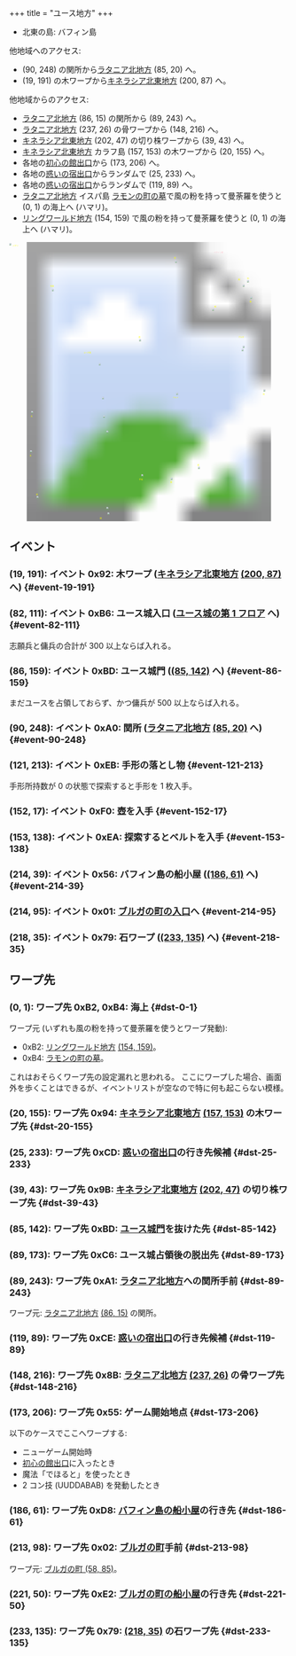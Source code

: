+++
title = "ユース地方"
+++

* 北東の島: バフィン島

他地域へのアクセス:

* (90, 248) の関所から[ラタニア北地方](@/map/map-04/_index.md) (85, 20) へ。
* (19, 191) の木ワープから[キネラシア北東地方](@/map/map-03/_index.md) (200, 87) へ。

他地域からのアクセス:

* [ラタニア北地方](@/map/map-04/_index.md) (86, 15) の関所から (89, 243) へ。
* [ラタニア北地方](@/map/map-04/_index.md) (237, 26) の骨ワープから (148, 216) へ。
* [キネラシア北東地方](@/map/map-03/_index.md) (202, 47) の切り株ワープから (39, 43) へ。
* [キネラシア北東地方](@/map/map-03/_index.md) カラフ島 (157, 153) の木ワープから (20, 155) へ。
* 各地の[初心の館出口](@/map/map-13b/_index.md#event-112-214)から (173, 206) へ。
* 各地の[惑いの宿出口](@/map/map-13b/_index.md#event-240-150)からランダムで (25, 233) へ。
* 各地の[惑いの宿出口](@/map/map-13b/_index.md#event-240-150)からランダムで (119, 89) へ。
* [ラタニア北地方](@/map/map-04/_index.md) イスパ島 [ラモンの町の墓](@/map/map-12/_index.md#event-207-227)で風の粉を持って曼荼羅を使うと (0, 1) の海上へ (ハマリ)。
* [リングワールド地方](@/map/map-10/_index.md) (154, 159) で風の粉を持って曼荼羅を使うと (0, 1) の海上へ (ハマリ)。

<!-- SVG {{{ -->
<svg width="1536" height="1536" viewbox="0 0 2048 2048">
<defs>
<image id="svg-asset-bg" width="2048" height="2048" href="map-00.webp" />
<image id="svg-asset-event" width="16" height="16" href="icon-event.png" />
<image id="svg-asset-destination" width="16" height="16" href="icon-destination.png" />
</defs>
<use href="#svg-asset-bg" x="0" y="0"></use>
<text class="caption-48" x="1500" y="80" fill="pink">バフィン島</text>
<text class="caption-24" x="24" y="32" fill="yellow">ハマリ</text>
<text class="caption-24" x="300" y="328" fill="yellow">切株</text>
<text class="caption-24" x="1208" y="120" fill="yellow">壺</text>
<text class="caption-24" x="1744" y="272" fill="yellow">石</text>
<text class="caption-32" x="1680" y="280" fill="yellow">船</text>
<text class="caption-24" x="1764" y="444" fill="yellow">船</text>
<text class="caption-24" x="1504" y="480" fill="yellow">船</text>
<text class="caption-24" x="948" y="704" fill="yellow">惑</text>
<text class="caption-48" x="544" y="816" fill="yellow">ユース城</text>
<text class="caption-32" x="1680" y="704" fill="yellow">ブルガ</text>
<text class="caption-24" x="1860" y="1120" fill="yellow">石</text>
<text class="caption-24" x="1200" y="1144" fill="yellow">ベルト</text>
<text class="caption-24" x="156" y="1284" fill="yellow">木</text>
<text class="caption-24" x="148" y="1572" fill="yellow">木</text>
<text class="caption-24" x="196" y="1856" fill="yellow">惑</text>
<text class="caption-24" x="1380" y="1640" fill="yellow">初</text>
<text class="caption-24" x="1180" y="1768" fill="yellow">骨</text>
<text class="caption-24" x="952" y="1748" fill="yellow">手形</text>
<text class="caption-32" x="664" y="2032" fill="yellow">関</text>
<a href="#event-19-191">
<use href="#svg-asset-event" x="152" y="1528"><title>(19, 191): イベント 0x92: 木ワープ (キネラシア北東地方 (200, 87) へ)</title></use>
</a>
<a href="#event-82-111">
<use href="#svg-asset-event" x="656" y="888"><title>(82, 111): イベント 0xB6: ユース城入口 (ユース城の第 1 フロアへ)</title></use>
</a>
<a href="#event-86-159">
<use href="#svg-asset-event" x="688" y="1272"><title>(86, 159): イベント 0xBD: ユース城門 (ユース地方 (85, 142) へ)</title></use>
</a>
<a href="#event-90-248">
<use href="#svg-asset-event" x="720" y="1984"><title>(90, 248): イベント 0xA0: 関所 (ラタニア北地方 (85, 20) へ)</title></use>
</a>
<a href="#event-121-213">
<use href="#svg-asset-event" x="968" y="1704"><title>(121, 213): イベント 0xEB: 手形の落とし物</title></use>
</a>
<a href="#event-152-17">
<use href="#svg-asset-event" x="1216" y="136"><title>(152, 17): イベント 0xF0: 壺を入手</title></use>
</a>
<a href="#event-153-138">
<use href="#svg-asset-event" x="1224" y="1104"><title>(153, 138): イベント 0xEA: 探索するとベルトを入手</title></use>
</a>
<a href="#event-214-39">
<use href="#svg-asset-event" x="1712" y="312"><title>(214, 39): イベント 0x56: バフィン島の船小屋 ((186, 61) へ)</title></use>
</a>
<a href="#event-214-95">
<use href="#svg-asset-event" x="1712" y="760"><title>(214, 95): イベント 0x01: ブルガの町の入口へ</title></use>
</a>
<a href="#event-218-35">
<use href="#svg-asset-event" x="1744" y="280"><title>(218, 35): イベント 0x79: 石ワープ ((233, 135) へ)</title></use>
</a>
<a href="#dst-0-1">
<use href="#svg-asset-destination" x="0" y="8"><title>(0, 1): ワープ先 0xB2, 0xB4: 海上</title></use>
</a>
<a href="#dst-213-98">
<use href="#svg-asset-destination" x="1704" y="784"><title>(213, 98): ワープ先 0x02: ブルガの町手前</title></use>
</a>
<a href="#dst-173-206">
<use href="#svg-asset-destination" x="1384" y="1648"><title>(173, 206): ワープ先 0x55: ゲーム開始地点</title></use>
</a>
<a href="#dst-233-135">
<use href="#svg-asset-destination" x="1864" y="1080"><title>(233, 135): ワープ先 0x79: (218, 35) の石ワープ先</title></use>
</a>
<a href="#dst-148-216">
<use href="#svg-asset-destination" x="1184" y="1728"><title>(148, 216): ワープ先 0x8B: ラタニア北地方 (237, 26) の骨ワープ先</title></use>
</a>
<a href="#dst-20-155">
<use href="#svg-asset-destination" x="160" y="1240"><title>(20, 155): ワープ先 0x94: キネラシア北東地方 (157, 153) の木ワープ先</title></use>
</a>
<a href="#dst-39-43">
<use href="#svg-asset-destination" x="312" y="344"><title>(39, 43): ワープ先 0x9B: キネラシア北東地方 (202, 47) の切り株ワープ先</title></use>
</a>
<a href="#dst-89-243">
<use href="#svg-asset-destination" x="712" y="1944"><title>(89, 243): ワープ先 0xA1: ラタニア北地方への関所手前</title></use>
</a>
<a href="#dst-85-142">
<use href="#svg-asset-destination" x="680" y="1136"><title>(85, 142): ワープ先 0xBD: ユース城門を抜けた先</title></use>
</a>
<a href="#dst-89-173">
<use href="#svg-asset-destination" x="712" y="1384"><title>(89, 173): ワープ先 0xC6: ユース城占領後の脱出先</title></use>
</a>
<a href="#dst-25-233">
<use href="#svg-asset-destination" x="200" y="1864"><title>(25, 233): ワープ先 0xCD: 惑いの宿出口の行き先候補</title></use>
</a>
<a href="#dst-119-89">
<use href="#svg-asset-destination" x="952" y="712"><title>(119, 89): ワープ先 0xCE: 惑いの宿出口の行き先候補</title></use>
</a>
<a href="#dst-186-61">
<use href="#svg-asset-destination" x="1488" y="488"><title>(186, 61): ワープ先 0xD8: バフィン島の船小屋の行き先</title></use>
</a>
<a href="#dst-221-50">
<use href="#svg-asset-destination" x="1768" y="400"><title>(221, 50): ワープ先 0xE2: ブルガの町の船小屋の行き先</title></use>
</a>
</svg>
<!-- }}} -->


## イベント

### (19, 191): イベント 0x92: 木ワープ ([キネラシア北東地方](@/map/map-03/_index.md) [(200, 87)](@/map/map-03/_index.md#dst-200-87) へ) {#event-19-191}

### (82, 111): イベント 0xB6: ユース城入口 ([ユース城の第 1 フロア](@/map/map-14/_index.md#dst-20-21) へ) {#event-82-111}

志願兵と傭兵の合計が 300 以上ならば入れる。

### (86, 159): イベント 0xBD: ユース城門 ([(85, 142)](#dst-85-142) へ) {#event-86-159}

まだユースを占領しておらず、かつ傭兵が 500 以上ならば入れる。

### (90, 248): イベント 0xA0: 関所 ([ラタニア北地方](@/map/map-04/_index.md) [(85, 20)](@/map/map-04/_index.md#dst-85-20) へ) {#event-90-248}

### (121, 213): イベント 0xEB: 手形の落とし物 {#event-121-213}

手形所持数が 0 の状態で探索すると手形を 1 枚入手。

### (152, 17): イベント 0xF0: 壺を入手 {#event-152-17}

### (153, 138): イベント 0xEA: 探索するとベルトを入手 {#event-153-138}

### (214, 39): イベント 0x56: バフィン島の船小屋 ([(186, 61)](#dst-186-61) へ) {#event-214-39}

### (214, 95): イベント 0x01: [ブルガの町の入口](@/map/map-12/_index.md#dst-57-82)へ {#event-214-95}

### (218, 35): イベント 0x79: 石ワープ ([(233, 135)](#dst-233-135) へ) {#event-218-35}


## ワープ先

### (0, 1): ワープ先 0xB2, 0xB4: 海上 {#dst-0-1}

ワープ元 (いずれも風の粉を持って曼荼羅を使うとワープ発動):

* 0xB2: [リングワールド地方](@/map/map-10/_index.md) [(154, 159)](@/map/map-10/_index.md#event-154-159)。
* 0xB4: [ラモンの町の墓](@/map/map-12/_index.md#event-207-227)。

これはおそらくワープ先の設定漏れと思われる。
ここにワープした場合、画面外を歩くことはできるが、イベントリストが空なので特に何も起こらない模様。

### (20, 155): ワープ先 0x94: [キネラシア北東地方](@/map/map-03/_index.md) [(157, 153)](@/map/map-03/_index.md#event-157-153) の木ワープ先 {#dst-20-155}

### (25, 233): ワープ先 0xCD: [惑いの宿出口](@/map/map-13b/_index.md#event-240-150)の行き先候補 {#dst-25-233}

### (39, 43): ワープ先 0x9B: [キネラシア北東地方](@/map/map-03/_index.md) [(202, 47)](@/map/map-03/_index.md#event-202-47) の切り株ワープ先 {#dst-39-43}

### (85, 142): ワープ先 0xBD: [ユース城門](#event-86-159)を抜けた先 {#dst-85-142}

### (89, 173): ワープ先 0xC6: ユース城占領後の脱出先 {#dst-89-173}

### (89, 243): ワープ先 0xA1: [ラタニア北地方](@/map/map-04/_index.md)への関所手前 {#dst-89-243}

ワープ元: [ラタニア北地方](@/map/map-04/_index.md) [(86, 15)](@/map/map-04/_index.md#event-86-15) の関所。

### (119, 89): ワープ先 0xCE: [惑いの宿出口](@/map/map-13b/_index.md#event-240-150)の行き先候補 {#dst-119-89}

### (148, 216): ワープ先 0x8B: [ラタニア北地方](@/map/map-04/_index.md) [(237, 26)](@/map/map-04/_index.md#event-237-26) の骨ワープ先 {#dst-148-216}

### (173, 206): ワープ先 0x55: ゲーム開始地点 {#dst-173-206}

以下のケースでここへワープする:

* ニューゲーム開始時
* [初心の館出口](@/map/map-13b/_index.md#event-112-214)に入ったとき
* 魔法「でほると」を使ったとき
* 2 コン技 (UUDDABAB) を発動したとき

### (186, 61): ワープ先 0xD8: [バフィン島の船小屋](#event-214-39)の行き先 {#dst-186-61}

### (213, 98): ワープ先 0x02: [ブルガの町](@/map/map-12/_index.md#dst-57-82)手前 {#dst-213-98}

ワープ元: [ブルガの町 (58, 85)](@/map/map-12/_index.md#event-58-85)。

### (221, 50): ワープ先 0xE2: [ブルガの町の船小屋](@/map/map-12/_index.md#event-72-27)の行き先 {#dst-221-50}

### (233, 135): ワープ先 0x79: [(218, 35)](#event-218-35) の石ワープ先 {#dst-233-135}
